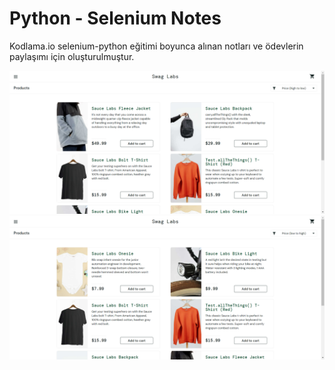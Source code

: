# Python - Selenium Notes

Kodlama.io selenium-python eğitimi boyunca alınan notları ve ödevlerin paylaşımı için oluşturulmuştur.


<img src="./2023-03-31/high-price-product.png" /> <img src="./2023-03-31/low-price-product.png" />
